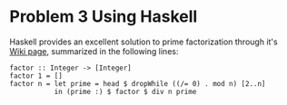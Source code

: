 # Problem 3 Using Haskell 

Haskell provides an excellent solution to prime factorization through it's [Wiki page](http://www.haskell.org/haskellwiki/99_questions/Solutions/35), summarized in the following lines:  

    factor :: Integer -> [Integer]
    factor 1 = []
    factor n = let prime = head $ dropWhile ((/= 0) . mod n) [2..n]
               in (prime :) $ factor $ div n prime 


